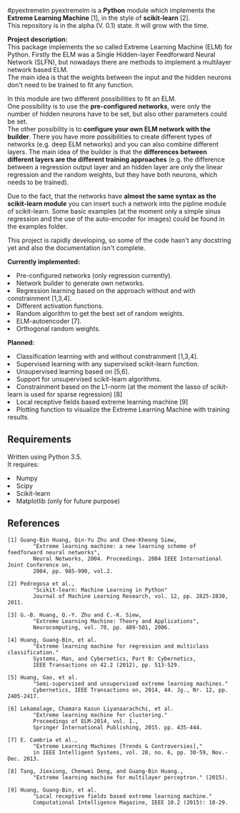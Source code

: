 #pyextremelm
pyextremelm is a **Python** module which implements the
**Extreme Learning Machine** [1], in the style of **scikit-learn** [2]. </br>
This repository is in the alpha (V. 0.1) state. It will grow with the time.

**Project description:**</br>
This package implements the so called Extreme Learning Machine (ELM) for Python.
Firstly the ELM was a Single Hidden-layer Feedforward Neural Network (SLFN),
but nowadays there are methods to implement a multilayer network based ELM.</br>
The main idea is that the weights between the input and the hidden neurons
don't need to be trained to fit any function.</br>

In this module are two different possibilities to fit an ELM.</br>
One possibility is
to use the **pre-configured networks**, were only the number of hidden neurons have
to be set, but also other parameters could be set.</br>
The other possibility is to **configure your own ELM network with the
builder**. There you have more possibilities to create different types of networks
(e.g. deep ELM networks) and you can also combine different layers. The main
idea of the builder is that the **differences between different layers are
the different training approaches** (e.g. the difference between a
regression output layer and an hidden layer are only the linear regression and
the random weights, but they have both neurons, which needs to be trained).</br>

Due to the fact, that the networks have **almost the same syntax as the
scikit-learn module** you can insert such a network into the pipline module of
scikit-learn.
Some basic examples (at the moment only a simple sinus regression and the use
of the auto-encoder for images) could be found in the examples folder.

This project is rapidly developing, so some of the code
hasn't any docstring yet and also the documentation isn't complete.


**Currently implemented:**
<li>Pre-configured networks (only regression currently).
<li>Network builder to generate own networks.
<li>Regression learning based on the approach without and with constrainment [1,3,4].
<li>Different activation functions.
<li>Random algorithm to get the best set of random weights.
<li>ELM-autoencoder [7].
<li>Orthogonal random weights.

**Planned:**
<li>Classification learning with and without constrainment [1,3,4].
<li>Supervised learning with any supervised scikit-learn function.
<li>Unsupervised learning based on [5,6].
<li>Support for unsupervised scikit-learn algorithms.
<li>Constrainment based on the L1-norm (at the moment the lasso of scikit-learn
is used for sparse regression) [8]
<li>Local receptive fields based extreme learning machine [9]
<li>Plotting function to visualize the Extreme Learning Machine with training results.



Requirements
------------
Written using Python 3.5.<br>
It requires:
<li>Numpy
<li>Scipy
<li>Scikit-learn
<li>Matplotlib (only for future purpose)



References
----------
```
[1] Guang-Bin Huang, Qin-Yu Zhu and Chee-Kheong Siew,
        "Extreme learning machine: a new learning scheme of feedforward neural networks",
        Neural Networks, 2004. Proceedings. 2004 IEEE International Joint Conference on,
        2004, pp. 985-990, vol.2.

[2] Pedregosa et al.,
        "Scikit-learn: Machine Learning in Python"
        Journal of Machine Learning Research, vol. 12, pp. 2825-2830, 2011.

[3] G.-B. Huang, Q.-Y. Zhu and C.-K. Siew,
        "Extreme Learning Machine: Theory and Applications",
        Neurocomputing, vol. 70, pp. 489-501, 2006.

[4] Huang, Guang-Bin, et al.
        "Extreme learning machine for regression and multiclass classification."
        Systems, Man, and Cybernetics, Part B: Cybernetics,
        IEEE Transactions on 42.2 (2012), pp. 513-529.

[5] Huang, Gao, et al.
        "Semi-supervised and unsupervised extreme learning machines."
        Cybernetics, IEEE Transactions on, 2014, 44. Jg., Nr. 12, pp. 2405-2417.

[6] Lekamalage, Chamara Kasun Liyanaarachchi, et al.
        "Extreme learning machine for clustering."
        Proceedings of ELM-2014, vol. 1.,
        Springer International Publishing, 2015. pp. 435-444.

[7] E. Cambria et al.,
        "Extreme Learning Machines [Trends & Controversies],"
        in IEEE Intelligent Systems, vol. 28, no. 6, pp. 30-59, Nov.-Dec. 2013.

[8] Tang, Jiexiong, Chenwei Deng, and Guang-Bin Huang.,
        "Extreme learning machine for multilayer perceptron." (2015).

[9] Huang, Guang-Bin, et al.
        "Local receptive fields based extreme learning machine."
        Computational Intelligence Magazine, IEEE 10.2 (2015): 18-29.

```

